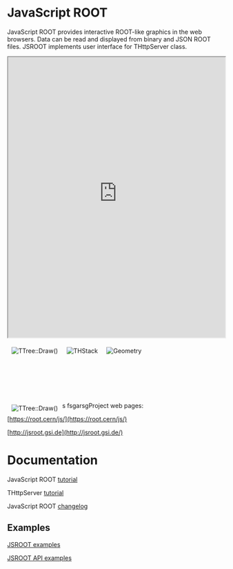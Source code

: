 # JavaScript ROOT

JavaScript ROOT provides interactive ROOT-like graphics in the web browsers.
Data can be read and displayed from binary and JSON ROOT files.
JSROOT implements user interface for THttpServer class.

[](https://jsrootsoftwareandcomputing.000webhostapp.com/index.htm?file=/rootfile/ClassifierOutputBDT.root&item=canvas1;1&title=%22S&C%20JSROOT%22&optimize=0 ':include :type=iframe width=100% height=650px')
<iframe width="100%" height="650" src="https://jsrootsoftwareandcomputing.000webhostapp.com/index.htm?file=/rootfile/ClassifierOutputBDT.root&item=canvas1;1&title=%22S&C%20JSROOT%22&optimize=0" /></iframe>




<a href="https://root.cern/js/latest/?nobrowser&file=../files/hsimple.root&item=ntuple;1&opt=px:py::pz%3E4"><img src="https://root.cern/js/files/img/ttree.png" align="left" hspace="10" vspace="6" alt="TTree::Draw()" title="2-dimensional TTree::Draw with cut options"></a>
<a href="https://root.cern/js/latest/?nobrowser&file=../files/histpainter6.root&item=draw_hstack;1"><img src="https://root.cern/js/files/img/thstack.png" align="left" hspace="10" vspace="6" alt="THStack" title="Several varians of THStack drawing"></a>
<a href="https://root.cern/js/latest/?nobrowser&json=../files/geom/simple_alice.json.gz&file=../files/geom/tracks_hits.root&item=simple_alice.json.gz+tracks_hits.root/tracks;1+tracks_hits.root/hits;1"><img src="https://root.cern/js/files/img/geo_tracks.png" align="left" hspace="10" vspace="6" alt="Geometry" title="Drawing of TGeo model superimposed with tracks and hits"></a>
<br/>
<br/>
<br/>
<br/>
<br/>
<br/>
<br/>

<p align="center">
  <a href="https://root.cern/js/latest/?nobrowser&file=../files/hsimple.root&item=ntuple;1&opt=px:py::pz%3E4"><img src="https://root.cern/js/files/img/ttree.png" align="left" hspace="10" vspace="6" alt="TTree::Draw()" title="2-dimensional TTree::Draw with cut options"></a>
</p>
s<rg<srg<sr
<br/>
fsgarsg<srg
## Links

Project web pages:

[https://root.cern/js/](https://root.cern/js/)

[http://jsroot.gsi.de](http://jsroot.gsi.de/)


# Documentation

JavaScript ROOT [tutorial](docs/JSROOT.md)

THttpServer [tutorial](docs/HttpServer.md)

JavaScript ROOT [changelog](changes.md)


## Examples

[JSROOT examples](https://root.cern/js/latest/examples.htm)

[JSROOT API examples](https://root.cern/js/latest/api.htm)

